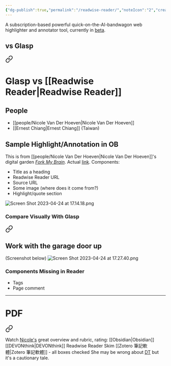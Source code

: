 ```yaml
---
{"dg-publish":true,"permalink":"/readwise-reader/","noteIcon":"2","created":"","updated":""}
---
```


A subscription-based powerful quick-on-the-AI-bandwagon web highlighter and annotator tool, currently in [beta](https://readwise.io/read).

## vs Glasp 
<div class="transclusion internal-embed is-loaded"><a class="markdown-embed-link" href="/glasp/#9fea1a" aria-label="Open link"><svg xmlns="http://www.w3.org/2000/svg" width="24" height="24" viewBox="0 0 24 24" fill="none" stroke="currentColor" stroke-width="2" stroke-linecap="round" stroke-linejoin="round" class="svg-icon lucide-link"><path d="M10 13a5 5 0 0 0 7.54.54l3-3a5 5 0 0 0-7.07-7.07l-1.72 1.71"></path><path d="M14 11a5 5 0 0 0-7.54-.54l-3 3a5 5 0 0 0 7.07 7.07l1.71-1.71"></path></svg></a><div class="markdown-embed">



# Glasp vs [[Readwise Reader\|Readwise Reader]]

</div></div>

## People
- [[people/Nicole Van Der Hoeven\|Nicole Van Der Hoeven]]
- [[Ernest Chiang\|Ernest Chiang]] (Taiwan)

## Sample Highlight/Annotation in OB

This is from [[people/Nicole Van Der Hoeven\|Nicole Van Der Hoeven]]'s digital garden [*Fork My Brain*](https://notes.nicolevanderhoeven.com/Fork+My+Brain). Actual [link](https://notes.nicolevanderhoeven.com/sources/Article/Work+With+the+Garage+Door+Up). Components:
- Title as a heading
- Readwise Reader URL
- Source URL
- Some image (where does it come from?)
- Highlight/quote section

![Screen Shot 2023-04-24 at 17.14.18.png](/img/user/_attachments/Screen%20Shot%202023-04-24%20at%2017.14.18.png)

### Compare Visually With Glasp


<div class="transclusion internal-embed is-loaded"><a class="markdown-embed-link" href="/this-digital-garden-s-raison-d-etre/#e9914e" aria-label="Open link"><svg xmlns="http://www.w3.org/2000/svg" width="24" height="24" viewBox="0 0 24 24" fill="none" stroke="currentColor" stroke-width="2" stroke-linecap="round" stroke-linejoin="round" class="svg-icon lucide-link"><path d="M10 13a5 5 0 0 0 7.54.54l3-3a5 5 0 0 0-7.07-7.07l-1.72 1.71"></path><path d="M14 11a5 5 0 0 0-7.54-.54l-3 3a5 5 0 0 0 7.07 7.07l1.71-1.71"></path></svg></a><div class="markdown-embed">



## Work with the garage door up

</div></div>


(Screenshot below)
![Screen Shot 2023-04-24 at 17.27.40.png](/img/user/_attachments/Screen%20Shot%202023-04-24%20at%2017.27.40.png)

### Components Missing in Reader
- Tags
- Page comment

---
# PDF

<div class="transclusion internal-embed is-loaded"><a class="markdown-embed-link" href="/obsidian-and-pdf/#ad6a81" aria-label="Open link"><svg xmlns="http://www.w3.org/2000/svg" width="24" height="24" viewBox="0 0 24 24" fill="none" stroke="currentColor" stroke-width="2" stroke-linecap="round" stroke-linejoin="round" class="svg-icon lucide-link"><path d="M10 13a5 5 0 0 0 7.54.54l3-3a5 5 0 0 0-7.07-7.07l-1.72 1.71"></path><path d="M14 11a5 5 0 0 0-7.54-.54l-3 3a5 5 0 0 0 7.07 7.07l1.71-1.71"></path></svg></a><div class="markdown-embed">



Watch [Nicole's](https://www.youtube.com/watch?v=VqOc9OsMX_s) great overview and rubric, rating:
	[[Obsidian\|Obsidian]]
	[[DEVONthink\|DEVONthink]]
	Readwise Reader
	Skim
	[[Zotero 筆記軟體\|Zotero 筆記軟體]] - all boxes checked
She may be wrong about [DT](https://youtube.com/clip/Ugkx4DpcLU6AHKPmvpUHNMkpp6J8w7dZl7bz) but it's a cautionary tale. 

</div></div>
